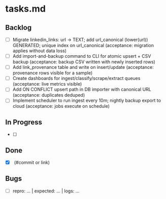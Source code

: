 # tasks.md
## Backlog
- [ ] Migrate linkedin_links: url → TEXT; add url_canonical (lower(url)) GENERATED; unique index on url_canonical (acceptance: migration applies without data loss)
- [ ] Add import-and-backup command to CLI for atomic upsert + CSV backup (acceptance: backup CSV written with newly inserted rows)
- [ ] Add link_provenance table and write on insert/update (acceptance: provenance rows visible for a sample)
- [ ] Create dashboards for ingest/classify/scrape/extract queues (acceptance: live metrics visible)
- [ ] Add ON CONFLICT upsert path in DB importer with canonical URL (acceptance: duplicates deduped)
- [ ] Implement scheduler to run ingest every 10m; nightly backup export to cloud (acceptance: jobs execute on schedule)
## In Progress
- [ ] <task>
## Done
- [x] <task> (#commit or link)
## Bugs
- [ ] repro: … | expected: … | logs: …
